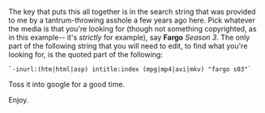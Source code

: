 The key that puts this all together is in the search string that was provided
to me by a tantrum-throwing asshole a few years ago here.  Pick whatever
the media is that you're looking for (though not something copyrighted, as in
this example-- it's _strictly_ for example), say **Fargo** _Season 3_.  The 
only part of the following string that you will need to edit, to find what 
you're looking for, is the quoted part of the following:

	`-inurl:(htm|html|asp) intitle:index (mpg|mp4|avi|mkv) "fargo s03"`

Toss it into google for a good time.

Enjoy.

